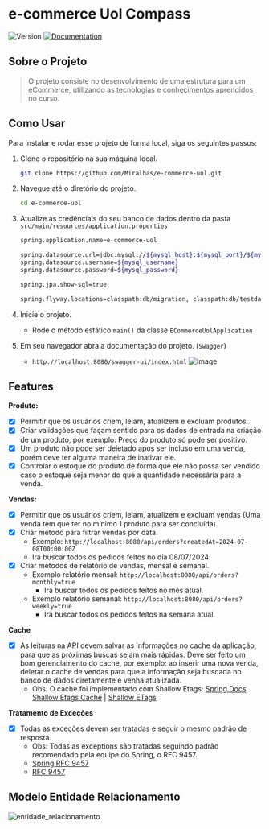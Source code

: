 # e-commerce Uol Compass

![Version](https://img.shields.io/badge/version-v0.1-blue.svg?cacheSeconds=2592000) [![Documentation](https://img.shields.io/badge/documentation-yes-brightgreen.svg)](https://github.com/YoshiDoido/ResgateRS-javamoscodar)

## Sobre o Projeto

> O projeto consiste no desenvolvimento de uma estrutura para um eCommerce, utilizando as tecnologias e conhecimentos aprendidos no curso.

## Como Usar

Para instalar e rodar esse projeto de forma local, siga os seguintes passos:

1.  Clone o repositório na sua máquina local.

    ```bash
    git clone https://github.com/Miralhas/e-commerce-uol.git
    ```

2.  Navegue até o diretório do projeto.

    ```bash
    cd e-commerce-uol
    ```

3.  Atualize as credênciais do seu banco de dados dentro da pasta `src/main/resources/application.properties`
    ```bash
    spring.application.name=e-commerce-uol
    
    spring.datasource.url=jdbc:mysql://${mysql_host}:${mysql_port}/${mysql_database}?createDatabaseIfNotExist=true&serverTimezone=UTC
    spring.datasource.username=${mysql_username}
    spring.datasource.password=${mysql_password}
    
    spring.jpa.show-sql=true
    
    spring.flyway.locations=classpath:db/migration, classpath:db/testdata
    ```

4.  Inicie o projeto.
    - Rode o método estático `main()` da classe `ECommerceUolApplication`


5.  Em seu navegador abra a documentação do projeto. (`Swagger`)
    - `http://localhost:8080/swagger-ui/index.html`
      ![image](https://github.com/Miralhas/e-commerce-uol/assets/89564433/e806e67d-e93e-41e2-89b2-071469d5734f)

## Features

**Produto:**
- [x] Permitir que os usuários criem, leiam, atualizem e excluam produtos.
- [x] Criar validações que façam sentido para os dados de entrada na criação de um produto, por exemplo: Preço do produto só pode ser positivo.
- [x] Um produto não pode ser deletado após ser incluso em uma venda, porém deve ter alguma maneira de inativar ele.
- [x] Controlar o estoque do produto de forma que ele não possa ser vendido caso o estoque seja menor do que a quantidade necessária para a venda.

**Vendas:**
- [x] Permitir que os usuários criem, leiam, atualizem e excluam vendas (Uma venda tem que ter no mínimo 1 produto para ser concluída).
- [x] Criar método para filtrar vendas por data.
  - Exemplo: `http://localhost:8080/api/orders?createdAt=2024-07-08T00:00:00Z`
  - Irá buscar todos os pedidos feitos no dia 08/07/2024.
- [x] Criar métodos de relatório de vendas, mensal e semanal.
  - Exemplo relatório mensal: `http://localhost:8080/api/orders?monthly=true`
    - Irá buscar todos os pedidos feitos no mês atual.
  - Exemplo relatório semanal: `http://localhost:8080/api/orders?weekly=true`
    - Irá buscar todos os pedidos feitos na semana atual.

**Cache**
- [x] As leituras na API devem salvar as informações no cache da aplicação, para que as próximas buscas sejam mais rápidas. Deve ser feito um bom gerenciamento do cache, por exemplo: ao inserir uma nova venda, deletar o cache de vendas para que a informação seja buscada no banco de dados diretamente e venha atualizada.
  - Obs: O cache foi implementado com Shallow Etags: [Spring Docs Shallow Etags Cache](https://docs.spring.io/spring-framework/reference/web/webmvc/mvc-caching.html) | [Shallow ETags](https://docs.spring.io/spring-framework/reference/web/webmvc/filters.html#filters-shallow-etag)

**Tratamento de Exceções**
- [x] Todas as exceções devem ser tratadas e seguir o mesmo padrão de resposta.
  - Obs: Todas as exceptions são tratadas seguindo padrão recomendado pela equipe do Spring, o RFC 9457.
  - [Spring RFC 9457](https://docs.spring.io/spring-framework/reference/web/webmvc/mvc-ann-rest-exceptions.html)
  - [RFC 9457](https://datatracker.ietf.org/doc/html/rfc9457)


## Modelo Entidade Relacionamento

![entidade_relacionamento](https://github.com/Miralhas/e-commerce-uol/assets/89564433/35467533-7ad2-40ff-a2f8-fd50f0f197a7)
